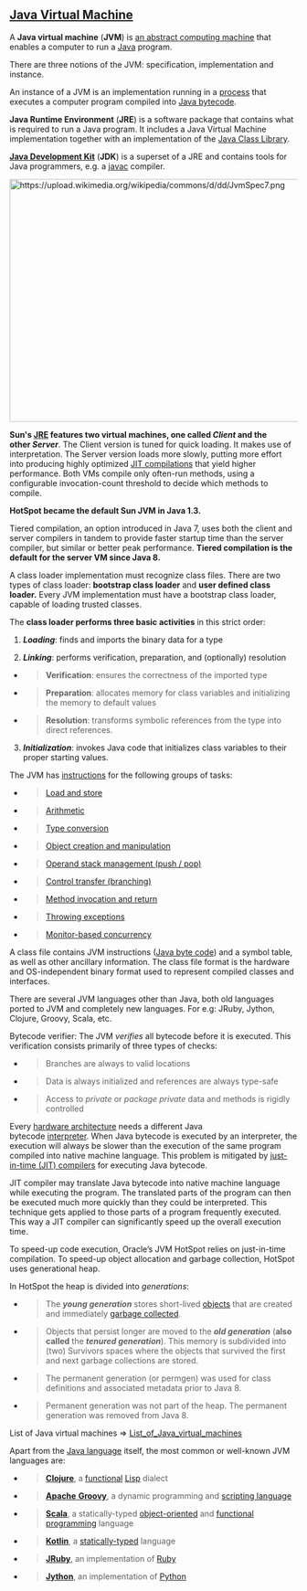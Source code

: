 [Java Virtual Machine](https://en.wikipedia.org/wiki/Java_virtual_machine)
-----------------

A **Java virtual machine** (**JVM**) is [an abstract computing machine](https://en.wikipedia.org/wiki/Virtual_machine#Process_virtual) that enables a computer to run a [Java](https://en.wikipedia.org/wiki/Java_(software_platform)) program. 

There are three notions of the JVM: specification, implementation and instance. 

An instance of a JVM is an implementation running in a [process](https://en.wikipedia.org/wiki/Process_(computing)) that executes a computer program compiled into [Java bytecode](https://en.wikipedia.org/wiki/Java_bytecode).

**Java Runtime Environment** (**JRE**) is a software package that contains what is required to run a Java program. It includes a Java Virtual Machine implementation together with an implementation of the [Java Class Library](https://en.wikipedia.org/wiki/Java_Class_Library).

[**Java Development Kit**](https://en.wikipedia.org/wiki/Java_Development_Kit) (**JDK**) is a superset of a JRE and contains tools for Java programmers, e.g. a [javac](https://en.wikipedia.org/wiki/Javac) compiler. 

<img src="https://upload.wikimedia.org/wikipedia/commons/d/dd/JvmSpec7.png" alt="https://upload.wikimedia.org/wikipedia/commons/d/dd/JvmSpec7.png" width="702" height="425" />

**Sun's [JRE](https://en.wikipedia.org/wiki/JRE) features two virtual machines, one called *Client* and the other *Server***. The Client version is tuned for quick loading. It makes use of interpretation. The Server version loads more slowly, putting more effort into producing highly optimized [JIT compilations](https://en.wikipedia.org/wiki/Just-in-time_compilation) that yield higher performance. Both VMs compile only often-run methods, using a configurable invocation-count threshold to decide which methods to compile.

**HotSpot became the default Sun JVM in Java 1.3.**

Tiered compilation, an option introduced in Java 7, uses both the client and server compilers in tandem to provide faster startup time than the server compiler, but similar or better peak performance. **Tiered compilation is the default for the server VM since Java 8.**

A class loader implementation must recognize class files. There are two types of class loader: **bootstrap class loader** and **user defined class loader.** Every JVM implementation must have a bootstrap class loader, capable of loading trusted classes. 

The **class loader performs three basic activities** in this strict order:

1.  ***Loading***: finds and imports the binary data for a type

2.  ***Linking***: performs verification, preparation, and (optionally) resolution

- >   **Verification**: ensures the correctness of the imported type

- >  **Preparation**: allocates memory for class variables and initializing the memory to default values

- >  **Resolution**: transforms symbolic references from the type into direct references.

3.  ***Initialization***: invokes Java code that initializes class variables to their proper starting values.

The JVM has [instructions](https://en.wikipedia.org/wiki/Instruction_(computer_science)) for the following groups of tasks:

- >  [Load and store](https://en.wikipedia.org/wiki/Load/store_architecture)

- >  [Arithmetic](https://en.wikipedia.org/wiki/Arithmetic)

- >   [Type conversion](https://en.wikipedia.org/wiki/Type_conversion)

- >   [Object creation and manipulation](https://en.wikipedia.org/wiki/Dynamic_memory_allocation)

- >  [Operand stack management (push / pop)](https://en.wikipedia.org/wiki/Stack_(abstract_data_type))

- >   [Control transfer (branching)](https://en.wikipedia.org/wiki/Branch_(computer_science))

- >   [Method invocation and return](https://en.wikipedia.org/wiki/Subroutine)

- >  [Throwing exceptions](https://en.wikipedia.org/wiki/Exception_handling)

- >   [Monitor-based concurrency](https://en.wikipedia.org/wiki/Monitor_(synchronization))


A class file contains JVM instructions ([Java byte code](https://en.wikipedia.org/wiki/Java_byte_code)) and a symbol table, as well as other ancillary information. The class file format is the hardware and OS-independent binary format used to represent compiled classes and interfaces.

There are several JVM languages other than Java, both old languages ported to JVM and completely new languages. For e.g: JRuby, Jython, Clojure, Groovy, Scala, etc.

Bytecode verifier: The JVM *verifies* all bytecode before it is executed. This verification consists primarily of three types of checks:

- >   Branches are always to valid locations

- >   Data is always initialized and references are always type-safe

- >  Access to *private* or *package private* data and methods is rigidly controlled


Every [hardware architecture](https://en.wikipedia.org/wiki/Hardware_architecture) needs a different Java bytecode [interpreter](https://en.wikipedia.org/wiki/Interpreter_(computing)). When Java bytecode is executed by an interpreter, the execution will always be slower than the execution of the same program compiled into native machine language. This problem is mitigated by [just-in-time (JIT) compilers](https://en.wikipedia.org/wiki/Just-in-time_compilation) for executing Java bytecode.

JIT compiler may translate Java bytecode into native machine language while executing the program. The translated parts of the program can then be executed much more quickly than they could be interpreted. This technique gets applied to those parts of a program frequently executed. This way a JIT compiler can significantly speed up the overall execution time.

To speed-up code execution, Oracle’s JVM HotSpot relies on just-in-time compilation. To speed-up object allocation and garbage collection, HotSpot uses generational heap.

In HotSpot the heap is divided into *generations*:

- >   The ***young generation*** stores short-lived [objects](https://en.wikipedia.org/wiki/Object_(computer_science)) that are created and immediately [garbage collected](https://en.wikipedia.org/wiki/Garbage_collection_(computer_science)).

- >   Objects that persist longer are moved to the ***old generation*** (**also** **called** the ***tenured generation***). This memory is subdivided into (two) Survivors spaces where the objects that survived the first and next garbage collections are stored.

- >  The permanent generation (or permgen) was used for class definitions and associated metadata prior to Java 8.

- >  Permanent generation was not part of the heap. The permanent generation was removed from Java 8.


List of Java virtual machines =&gt; [List\_of\_Java\_virtual\_machines](https://en.wikipedia.org/wiki/List_of_Java_virtual_machines)

Apart from the [Java language](https://en.wikipedia.org/wiki/Java_(programming_language)) itself, the most common or well-known JVM languages are:

- >   [**Clojure**](https://en.wikipedia.org/wiki/Clojure), a [functional](https://en.wikipedia.org/wiki/Functional_programming) [Lisp](https://en.wikipedia.org/wiki/Lisp_(programming_language)) dialect

- >   [**Apache** **Groovy**](https://en.wikipedia.org/wiki/Groovy_(programming_language)), a dynamic programming and [scripting language](https://en.wikipedia.org/wiki/Scripting_language)

- >  [**Scala**](https://en.wikipedia.org/wiki/Scala_(programming_language)), a statically-typed [object-oriented](https://en.wikipedia.org/wiki/Object-oriented_programming) and [functional programming](https://en.wikipedia.org/wiki/Functional_programming) language

- >   [**Kotlin**](https://en.wikipedia.org/wiki/Kotlin_(programming_language)), a [statically-typed](https://en.wikipedia.org/wiki/Static_type_checking) language

- >   [**JRuby**](https://en.wikipedia.org/wiki/JRuby), an implementation of [Ruby](https://en.wikipedia.org/wiki/Ruby_(programming_language))

- >   [**Jython**](https://en.wikipedia.org/wiki/Jython), an implementation of [Python](https://en.wikipedia.org/wiki/Python_(programming_language))
